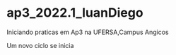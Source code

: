 # ap3_2022.1_luanDiego
 
 Iniciando praticas em Ap3 na UFERSA,Campus Angicos 

Um novo ciclo se inicia